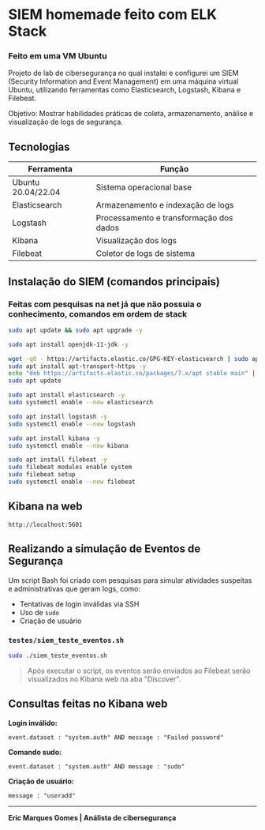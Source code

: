 # SIEM homemade feito com ELK Stack
### Feito em uma VM Ubuntu

Projeto de lab de cibersegurança no qual instalei e configurei um SIEM (Security Information and Event Management) em uma máquina virtual Ubuntu, utilizando ferramentas como Elasticsearch, Logstash, Kibana e Filebeat.

Objetivo: Mostrar habilidades práticas de coleta, armazenamento, análise e visualização de logs de segurança.

## Tecnologias

| Ferramenta      | Função                                  |
|-----------------|------------------------------------------|
| Ubuntu 20.04/22.04 | Sistema operacional base               |
| Elasticsearch   | Armazenamento e indexação de logs        |
| Logstash        | Processamento e transformação dos dados  |
| Kibana          | Visualização dos logs                    |
| Filebeat        | Coletor de logs de sistema               |


## Instalação do SIEM (comandos principais)
### Feitas com pesquisas na net já que não possuia o conhecimento, comandos em ordem de stack

```bash
sudo apt update && sudo apt upgrade -y

sudo apt install openjdk-11-jdk -y

wget -qO - https://artifacts.elastic.co/GPG-KEY-elasticsearch | sudo apt-key add -
sudo apt install apt-transport-https -y
echo "deb https://artifacts.elastic.co/packages/7.x/apt stable main" | sudo tee /etc/apt/sources.list.d/elastic-7.x.list
sudo apt update

sudo apt install elasticsearch -y
sudo systemctl enable --now elasticsearch

sudo apt install logstash -y
sudo systemctl enable --now logstash

sudo apt install kibana -y
sudo systemctl enable --now kibana

sudo apt install filebeat -y
sudo filebeat modules enable system
sudo filebeat setup
sudo systemctl enable --now filebeat
```

## Kibana na web

```
http://localhost:5601
```

## Realizando a simulação de Eventos de Segurança

Um script Bash foi criado com pesquisas para simular atividades suspeitas e administrativas que geram logs, como:

- Tentativas de login inválidas via SSH
- Uso de `sudo`
- Criação de usuário

### `testes/siem_teste_eventos.sh`

```bash
sudo ./siem_teste_eventos.sh
```

> Após executar o script, os eventos serão enviados ao Filebeat serão visualizados no Kibana web na aba "Discover".

## Consultas feitas no Kibana web

**Login inválido:**
```kibana
event.dataset : "system.auth" AND message : "Failed password"
```

**Comando sudo:**
```kibana
event.dataset : "system.auth" AND message : "sudo"
```

**Criação de usuário:**
```kibana
message : "useradd"
```

---

**Eric Marques Gomes | Análista de cibersegurança**  
